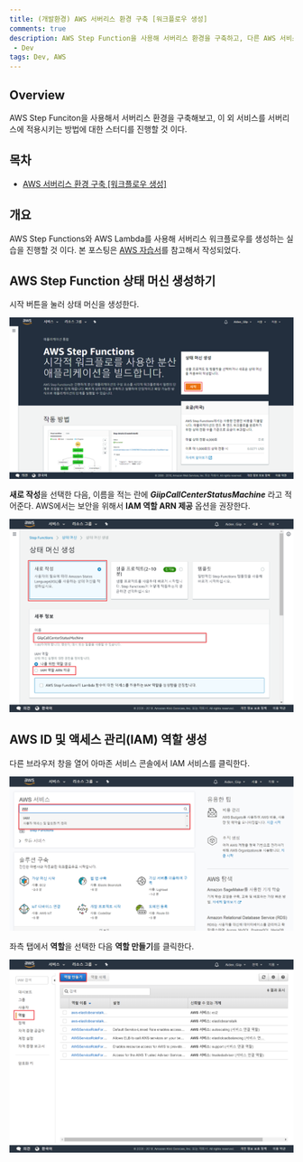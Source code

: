 ```yaml
---
title: (개발환경) AWS 서버리스 환경 구축 [워크플로우 생성]
comments: true
description: AWS Step Function을 사용해 서버리스 환경을 구축하고, 다른 AWS 서비스들과 연동하는 실습을 진행할 것이다.
 - Dev
tags: Dev, AWS 
---
```


## Overview

AWS Step Funciton을 사용해서 서버리스 환경을 구축해보고, 이 외 서비스를 서버리스에 적용시키는 방법에 대한 스터디를 진행할 것 이다.

## 목차

- [AWS 서버리스 환경 구축 [워크플로우 생성]]()


## 개요

AWS Step Functions와 AWS Lambda를 사용해 서버리스 워크플로우를 생성하는 실습을 진행할 것 이다. 본 포스팅은 [AWS 자습서](https://aws.amazon.com/ko/getting-started/tutorials/create-a-serverless-workflow-step-functions-lambda/)를 참고해서 작성되었다.

## AWS Step Function 상태 머신 생성하기

시작 버튼을 눌러 상태 머신을 생성한다.

![create-step-01](https://github.com/wkddnjset/wkddnjset.github.io/blob/master/_posts/images/2018-09/step-01.png?raw=true)

**새로 작성**을 선택한 다음, 이름을 적는 란에 ***GiipCallCenterStatusMachine*** 라고 적어준다.
AWS에서는 보안을 위해서 **IAM 역할 ARN 제공** 옵션을 권장한다.

![create-step-02](https://github.com/wkddnjset/wkddnjset.github.io/blob/master/_posts/images/2018-09/step-02.png?raw=true)

## AWS ID 및 액세스 관리(IAM) 역할 생성

다른 브라우저 창을 열어 아마존 서비스 콘솔에서 IAM 서비스를 클릭한다.

![create-step-03](https://github.com/wkddnjset/wkddnjset.github.io/blob/master/_posts/images/2018-09/step-03.png?raw=true)

좌측 탭에서 **역할**을 선택한 다음 **역할 만들기**를 클릭한다.

![create-step-04](https://github.com/wkddnjset/wkddnjset.github.io/blob/master/_posts/images/2018-09/step-04.png?raw=true)

